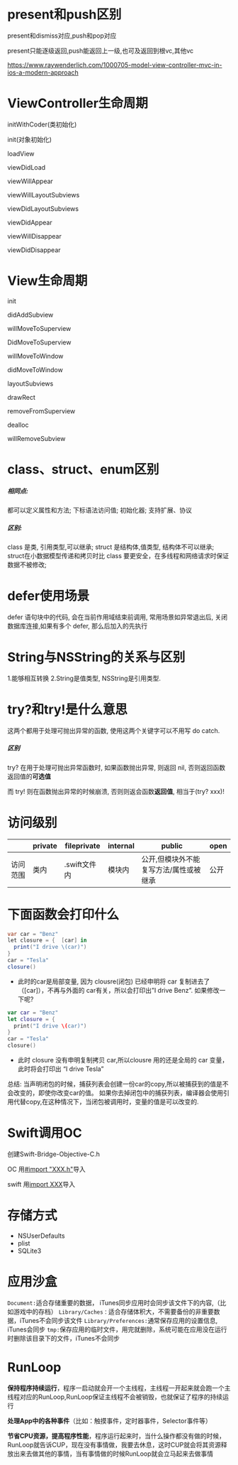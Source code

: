 # present和push区别

present和dismiss对应,push和pop对应

present只能逐级返回,push能返回上一级,也可及返回到根vc,其他vc

https://www.raywenderlich.com/1000705-model-view-controller-mvc-in-ios-a-modern-approach

# ViewController生命周期

initWithCoder(类初始化)

init(对象初始化)

loadView

viewDidLoad

viewWillAppear

viewWillLayoutSubviews

viewDidLayoutSubviews

viewDidAppear

viewWillDisappear

viewDidDisappear

# View生命周期

init

didAddSubview

willMoveToSuperview

DidMoveToSuperview

willMoveToWindow

didMoveToWindow

layoutSubviews

drawRect

removeFromSuperview

dealloc

willRemoveSubview

# class、struct、enum区别

##### 相同点:

都可以定义属性和方法;
下标语法访问值;
初始化器;
支持扩展、协议

##### 区别:

class 是类, 引用类型,可以继承;
struct 是结构体,值类型, 结构体不可以继承;
struct在小数据模型传递和拷贝时比 class 要更安全，在多线程和网络请求时保证数据不被修改;

# defer使用场景

defer 语句块中的代码, 会在当前作用域结束前调用, 常用场景如异常退出后, 关闭数据库连接,如果有多个 defer, 那么后加入的先执行

# String与NSString的关系与区别

1.能够相互转换
2.String是值类型, NSString是引用类型.

# try?和try!是什么意思

这两个都用于处理可抛出异常的函数, 使用这两个关键字可以不用写 do catch.

##### 区别

try? 在用于处理可抛出异常函数时, 如果函数抛出异常, 则返回 nil, 否则返回函数返回值的**可选值**

而 try! 则在函数抛出异常的时候崩溃, 否则则返会函数**返回值**, 相当于(try? xxx)!

# 访问级别

|          | private | fileprivate  | internal | public                                 | open |
| -------- | ------- | ------------ | -------- | -------------------------------------- | ---- |
| 访问范围 | 类内    | .swift文件内 | 模块内   | 公开,但模块外不能复写方法/属性或被继承 | 公开 |

# 下面函数会打印什么

```csharp
var car = "Benz" 
let closure = {  [car] in 
  print("I drive \(car)")
} 
car = "Tesla" 
closure()
```

- 此时的car是局部变量, 因为 clousre(闭包) 已经申明将 car 复制进去了（[car]），不再与外面的 car有关，所以会打印出”I drive Benz”.
   如果修改一下呢?



```swift
var car = "Benz" 
let closure = {
  print("I drive \(car)")
} 
car = "Tesla" 
closure()
```

- 此时 closure 没有申明复制拷贝 car,所以clousre 用的还是全局的 car 变量，此时将会打印出 “I drive Tesla”

总结: 当声明闭包的时候，捕获列表会创建一份car的copy,所以被捕获到的值是不会改变的，即使你改变car的值。
 如果你去掉闭包中的捕获列表，编译器会使用引用代替copy,在这种情况下，当闭包被调用时，变量的值是可以改变的.

# Swift调用OC

创建Swift-Bridge-Objective-C.h

OC 用<u>#import "XXX.h"</u>导入

swift 用<u>import XXX</u>导入

# 存储方式

- NSUserDefaults
- plist
- SQLite3

# 应用沙盒

`Document:`适合存储重要的数据， iTunes同步应用时会同步该文件下的内容,（比如游戏中的存档）
 `Library/Caches：`适合存储体积大，不需要备份的非重要数据，iTunes不会同步该文件
 `Library/Preferences:`通常保存应用的设置信息, iTunes会同步
 `tmp:`保存应用的临时文件，用完就删除，系统可能在应用没在运行时删除该目录下的文件，iTunes不会同步

# RunLoop

**保持程序持续运行**，程序一启动就会开一个主线程，主线程一开起来就会跑一个主线程对应的RunLoop,RunLoop保证主线程不会被销毁，也就保证了程序的持续运行

**处理App中的各种事件**（比如：触摸事件，定时器事件，Selector事件等）

**节省CPU资源，提高程序性能**，程序运行起来时，当什么操作都没有做的时候，RunLoop就告诉CUP，现在没有事情做，我要去休息，这时CUP就会将其资源释放出来去做其他的事情，当有事情做的时候RunLoop就会立马起来去做事情